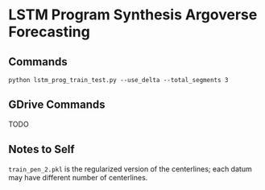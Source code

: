 # LSTM Program Synthesis Argoverse Forecasting

## Commands 
```
python lstm_prog_train_test.py --use_delta --total_segments 3
```


## GDrive Commands

TODO

## Notes to Self
``train_pen_2.pkl`` is the regularized version of the centerlines; each datum may have different number of centerlines.